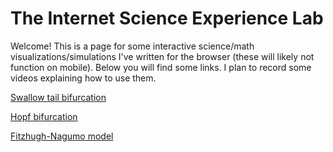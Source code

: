 # The Internet Science Experience Lab

Welcome! This is a page for some interactive science/math visualizations/simulations I've written for the browser (these will likely not function on mobile). Below you will find some links. I plan to record some videos explaining how to use them.

[Swallow tail bifurcation](https://experience-lab.github.io/swallowtail/)

[Hopf bifurcation](https://experience-lab.github.io/hopf-bifurcation/)

[Fitzhugh-Nagumo model](https://experience-lab.github.io/FitzHugh-Nagumo/)
